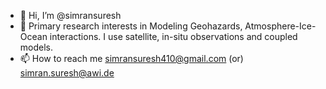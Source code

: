 - 👋 Hi, I’m @simransuresh
- 👀 Primary research interests in Modeling Geohazards, Atmosphere-Ice-Ocean interactions. I use satellite, in-situ observations and coupled models.
- 📫 How to reach me simransuresh410@gmail.com (or) simran.suresh@awi.de

<!---
simransuresh/simransuresh is a ✨ special ✨ repository because its `README.md` (this file) appears on your GitHub profile.
You can click the Preview link to take a look at your changes.
--->
